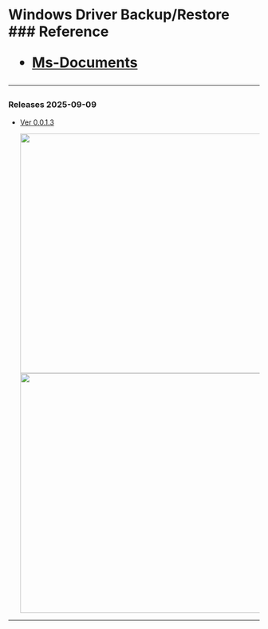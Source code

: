 <h1 align="left">Windows Driver Backup/Restore
<br>
### Reference
  
- [Ms-Documents](https://learn.microsoft.com/en-us/windows-hardware/drivers/devtest/pnputil)

---
### Releases 2025-09-09
- [Ver 0.0.1.3](https://github.com/gloriouslegacy/ezDrvBAK/releases)

  <img src="https://github.com/user-attachments/assets/b7aeced2-cf67-4cb9-a4df-00e8f7a0ad95" width="640" height="480"/>
  
  <img src="https://github.com/user-attachments/assets/88de140b-36fc-404b-a36b-df6058b954a7" width="640" height="480"/>

---

